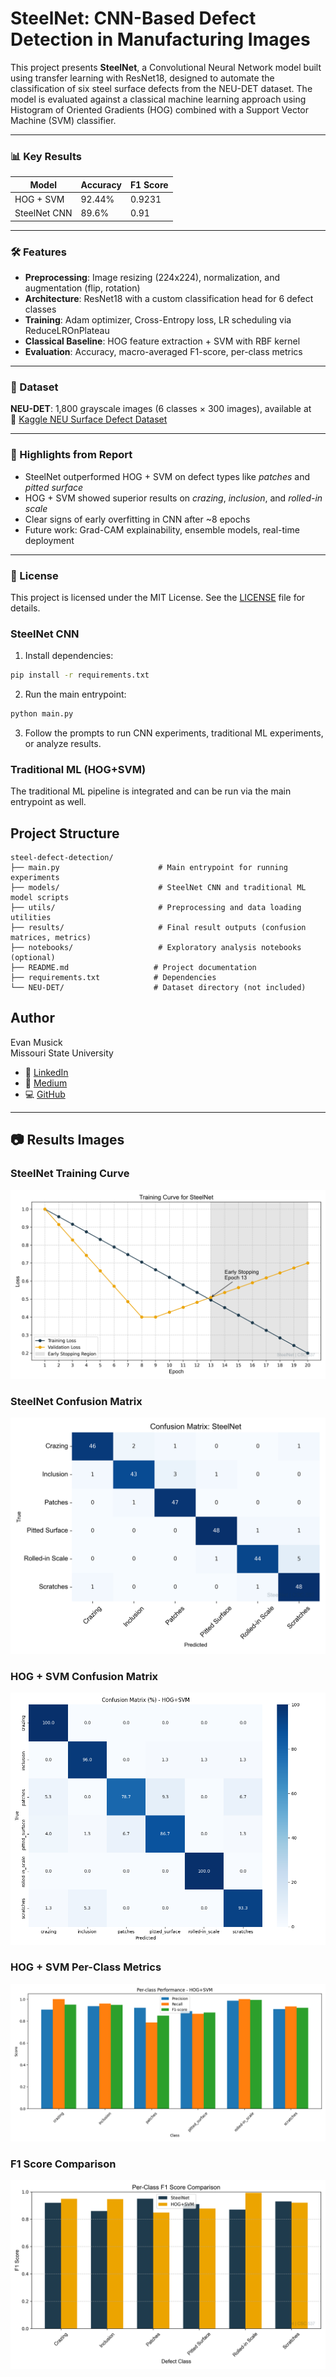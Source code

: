 # SteelNet: CNN-Based Defect Detection in Manufacturing Images

This project presents **SteelNet**, a Convolutional Neural Network model built using transfer learning with ResNet18, designed to automate the classification of six steel surface defects from the NEU-DET dataset. The model is evaluated against a classical machine learning approach using Histogram of Oriented Gradients (HOG) combined with a Support Vector Machine (SVM) classifier.

---

### 📊 Key Results

| Model         | Accuracy | F1 Score |
|---------------|----------|----------|
| HOG + SVM     | 92.44%   | 0.9231   |
| SteelNet CNN  | 89.6%    | 0.91     |

---

### 🛠 Features

- **Preprocessing**: Image resizing (224x224), normalization, and augmentation (flip, rotation)
- **Architecture**: ResNet18 with a custom classification head for 6 defect classes
- **Training**: Adam optimizer, Cross-Entropy loss, LR scheduling via ReduceLROnPlateau
- **Classical Baseline**: HOG feature extraction + SVM with RBF kernel
- **Evaluation**: Accuracy, macro-averaged F1-score, per-class metrics

---

### 📂 Dataset

**NEU-DET**: 1,800 grayscale images (6 classes × 300 images), available at  
🔗 [Kaggle NEU Surface Defect Dataset](https://www.kaggle.com/datasets/kaustubhdikshit/neu-surface-defect-database)

---

### 📌 Highlights from Report

- SteelNet outperformed HOG + SVM on defect types like *patches* and *pitted surface*
- HOG + SVM showed superior results on *crazing*, *inclusion*, and *rolled-in scale*
- Clear signs of early overfitting in CNN after ~8 epochs
- Future work: Grad-CAM explainability, ensemble models, real-time deployment

---

### 📄 License
This project is licensed under the MIT License. See the [LICENSE](LICENSE) file for details.

### SteelNet CNN
1. Install dependencies:
```bash
pip install -r requirements.txt
```
2. Run the main entrypoint:
```bash
python main.py
```
3. Follow the prompts to run CNN experiments, traditional ML experiments, or analyze results.

### Traditional ML (HOG+SVM)
The traditional ML pipeline is integrated and can be run via the main entrypoint as well.

## Project Structure
```
steel-defect-detection/
├── main.py                      # Main entrypoint for running experiments
├── models/                      # SteelNet CNN and traditional ML model scripts
├── utils/                       # Preprocessing and data loading utilities
├── results/                     # Final result outputs (confusion matrices, metrics)
├── notebooks/                   # Exploratory analysis notebooks (optional)
├── README.md                   # Project documentation
├── requirements.txt            # Dependencies
└── NEU-DET/                    # Dataset directory (not included)
```

## Author
Evan Musick  
Missouri State University

- 🔗 [LinkedIn](https://www.linkedin.com/in/evan-musick-49ba15187)
- 📝 [Medium](https://medium.com/@evanmusick.dev)
- 💻 [GitHub](https://github.com/musickevan1)

---

## 📷 Results Images


### SteelNet Training Curve
![SteelNet Training Curve](results/steelnet_training_curve.png)

### SteelNet Confusion Matrix
![SteelNet Confusion Matrix](results/steelnet_confusion_matrix.png)

### HOG + SVM Confusion Matrix
![HOG + SVM Confusion Matrix](results/hog_svm_confusion_matrix.png)

### HOG + SVM Per-Class Metrics
![HOG + SVM Per-Class Metrics](results/hog_svm_per_class_metrics.png)

### F1 Score Comparison
![F1 Score Comparison](results/f1_score_comparison.png)
